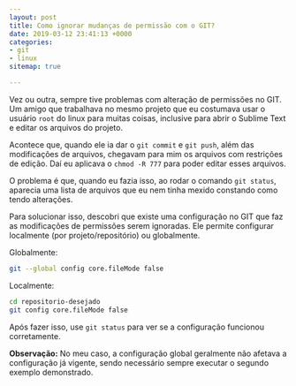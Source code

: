 ```yaml
---
layout: post
title: Como ignorar mudanças de permissão com o GIT?
date: 2019-03-12 23:41:13 +0000
categories:
- git
- linux
sitemap: true

---
```

Vez ou outra, sempre tive problemas com alteração de permissões no GIT. Um amigo que trabalhava no mesmo projeto que eu costumava usar o usuário `root` do linux para muitas coisas, inclusive para abrir o Sublime Text e editar os arquivos do projeto.

Acontece que, quando ele ia dar o `git commit` e `git push`, além das modificações de arquivos, chegavam para mim os arquivos com restrições de edição. Daí eu aplicava o `chmod -R 777` para poder editar esses arquivos.

O problema é que, quando eu fazia isso, ao rodar o comando `git status`, aparecia uma lista de arquivos que eu nem tinha mexido constando como tendo alterações.

Para solucionar isso, descobri que existe uma configuração no GIT que faz as modificações de permissões serem ignoradas. Ele permite configurar localmente (por projeto/repositório) ou globalmente.

Globalmente:

```bash
git --global config core.fileMode false
```

Localmente:

```bash
cd repositorio-desejado
git config core.fileMode false
```

Após fazer isso, use `git status` para ver se a configuração funcionou corretamente. 

**Observação:**
No meu caso, a configuração global geralmente não afetava a configuração já vigente, sendo necessário sempre executar o segundo exemplo demonstrado.